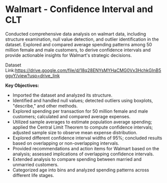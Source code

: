 # Walmart - Confidence Interval and CLT
Conducted comprehensive data analysis on walmart data, including structure examination, null value detection, and outlier identification in the dataset.
Explored and compared average spending patterns among 50 million female and male customers, to derive confidence intervals and provide actionable insights for Walmart's strategic decisions.

Dataset Link:https://drive.google.com/file/d/18q28ENYsMYHaCMG0Vx3HchkGInB5ggvY/view?usp=drive_link

**Key Objectives:**

- Imported the dataset and analyzed its structure.
- Identified and handled null values; detected outliers using boxplots, "describe," and other methods.
- Explored spending per transaction for 50 million female and male customers; calculated and compared average expenses.
- Utilized sample averages to estimate population average spending; applied the Central Limit Theorem to compute confidence intervals; adjusted sample size to observe mean expense distribution.
- Explored different confidence interval widths of 95%; concluded results based on overlapping or non-overlapping intervals.
- Provided recommendations and action items for Walmart based on the analysis; assessed implications of overlapping confidence intervals.
- Extended analysis to compare spending between married and unmarried customers.
- Categorized age into bins and analyzed spending patterns across different life stages.
